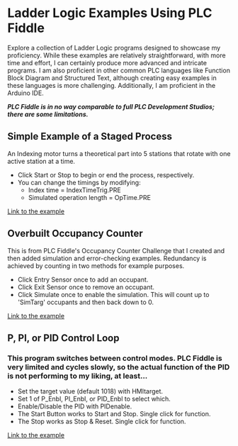 # Ladder Logic Examples Using PLC Fiddle

Explore a collection of Ladder Logic programs designed to showcase my proficiency. While these examples are relatively straightforward, with more time and effort, I can certainly produce more advanced and intricate programs. I am also proficient in other common PLC languages like Function Block Diagram and Structured Text, although creating easy examples in these languages is more challenging. Additionally, I am proficient in the Arduino IDE.

***PLC Fiddle is in no way comparable to full PLC Development Studios; there are some limitations.***

## Simple Example of a Staged Process
An Indexing motor turns a theoretical part into 5 stations that rotate with one active station at a time.
- Click Start or Stop to begin or end the process, respectively.
- You can change the timings by modifying:
  - Index time = IndexTimeTrig.PRE
  - Simulated operation length = OpTime.PRE

[Link to the example](https://www.plcfiddle.com:/fiddles/16401d77-b6ef-4840-9e73-e00bb098b8b4)

## Overbuilt Occupancy Counter
This is from PLC Fiddle's Occupancy Counter Challenge that I created and then added simulation and error-checking examples. Redundancy is achieved by counting in two methods for example purposes.
- Click Entry Sensor once to add an occupant.
- Click Exit Sensor once to remove an occupant.
- Click Simulate once to enable the simulation. This will count up to 'SimTarg' occupants and then back down to 0.

[Link to the example](https://www.plcfiddle.com:/fiddles/b4c40fb9-eee6-4c24-b7e4-11a13a961828)

## P, PI, or PID Control Loop
### This program switches between control modes. PLC Fiddle is very limited and cycles slowly, so the actual function of the PID is not performing to my liking, at least...
- Set the target value (default 1018) with HMItarget.
- Set 1 of P_Enbl, PI_Enbl, or PID_Enbl to select which.
- Enable/Disable the PID with PIDenable.
- The Start Button works to Start and Stop. Single click for function.
- The Stop works as Stop & Reset. Single click for function.

[Link to the example](https://www.plcfiddle.com:/fiddles/6a0cfe6d-2950-4e18-b00f-34793b73b760)
